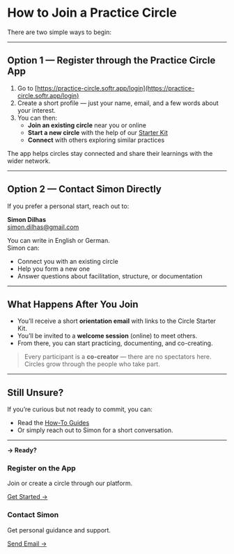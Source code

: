 # How to Join a Practice Circle

There are two simple ways to begin:

---

## Option 1 — Register through the Practice Circle App

1. Go to [https://practice-circle.softr.app/login](https://practice-circle.softr.app/login) 
2. Create a short profile — just your name, email, and a few words about your interest.  
3. You can then:
   - **Join an existing circle** near you or online  
   - **Start a new circle** with the help of our [Starter Kit](../docs/howto/organize/lifecycle/create_a_circle.md)
   - **Connect** with others exploring similar practices

The app helps circles stay connected and share their learnings with the wider network.

---

## Option 2 — Contact Simon Directly

If you prefer a personal start, reach out to:

**Simon Dilhas**  
[simon.dilhas@gmail.com](mailto:simon.dilhas@simon.dilhas@gmail.com)

You can write in English or German.  
Simon can:
- Connect you with an existing circle  
- Help you form a new one  
- Answer questions about facilitation, structure, or documentation  

---

## What Happens After You Join

- You’ll receive a short **orientation email** with links to the Circle Starter Kit.  
- You’ll be invited to a **welcome session** (online) to meet others.  
- From there, you can start practicing, documenting, and co-creating.

> Every participant is a **co-creator** — there are no spectators here.  
> Circles grow through the people who take part.

---

## Still Unsure?

If you’re curious but not ready to commit, you can:
- Read the [How-To Guides](how-to-guides.md)  
- Or simply reach out to Simon for a short conversation.

---

**→ Ready?**

<div class="info-cards-container">

<div class="info-card">
<h3>Register on the App</h3>
<p>Join or create a circle through our platform.</p>
<p><a href="https://practice-circle.softr.app/sign-up">Get Started →</a></p>
</div>

<div class="info-card">
<h3>Contact Simon</h3>
<p>Get personal guidance and support.</p>
<p><a href="mailto:simon.dilhas@gmail.com">Send Email →</a></p>
</div>

</div>
